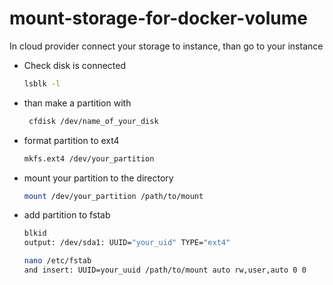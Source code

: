 # mount-storage-for-docker-volume
In cloud provider connect your storage to instance, than go to your instance

* Check disk is connected
  ```sh
  lsblk -l
  ```

* than make a partition with
  ```sh
   cfdisk /dev/name_of_your_disk
  ```

* format partition to ext4
  ```sh
  mkfs.ext4 /dev/your_partition
  ```

* mount your partition to the directory
  ```sh
  mount /dev/your_partition /path/to/mount

* add partition to fstab
  ```sh
  blkid
  output: /dev/sda1: UUID="your_uid" TYPE="ext4"
  
  nano /etc/fstab
  and insert: UUID=your_uuid /path/to/mount auto rw,user,auto 0 0

